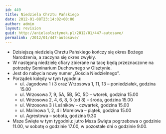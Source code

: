 ```yaml
---
id: 449
title: Niedziela Chrztu Pańskiego
date: 2012-01-08T23:14:02+00:00
author: admin
layout: revision
guid: http://anielaolsztynek.pl/2012/01/447-autosave/
permalink: /2012/01/447-autosave/
---
```

  * Dzisiejszą niedzielą Chrztu Pańskiego kończy się okres Bożego Narodzenia, a zaczyna się okres zwykły.
  * W następną niedzielę ofiary zbierane na tacę będą przeznaczone na potrzeby Seminarium Duchownego w Olsztynie.
  * Jest do nabycia nowy numer &#8222;Gościa Niedzielnego&#8221;.
  * Porządek kolędy w tym tygodniu: 
      * ul. Jagodowa 1 i 3 oraz Wrzosowa 1, 11, 13 &#8211; poniedziałek, godzina 15.00
      * ul. Wrzosowa 7, 9, 5A, 5B, 5C, 5D &#8211; wtorek, godzina 15.00
      * ul. Wrzosowa 2, 4, 6, 8, 5 (od 8) &#8211; środa, godzina 15.00
      * ul. Wrzosowa 3 i Leśników &#8211; czwartek, godzina 15.00
      * ul. Malinowa 1, 2, 4 i Morelowa &#8211; piątek, godzina 15.00
      * ul. Agrestowa &#8211; sobota, godzina 9.30
  * Msze Święte w tym tygodniu: jutro Msza Święta pogrzebowa o godzinie 11.00, w sobotę o godzinie 17.00, w pozostałe dni o godzinie 9.00.